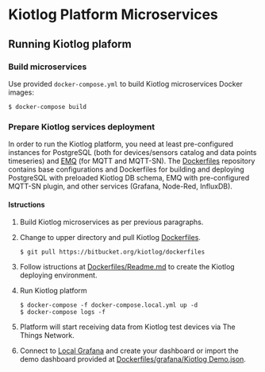 # Kiotlog Platform Microservices

## Running Kiotlog plaform

### Build microservices

Use provided `docker-compose.yml` to build Kiotlog microservices Docker images:

    $ docker-compose build

### Prepare Kiotlog services deployment

In order to run the Kiotlog platform, you need at least pre-configured instances for PostgreSQL (both for devices/sensors catalog and data points timeseries) and [EMQ](http://emqtt.io/) (for MQTT and MQTT-SN). The [Dockerfiles](https://bitbucket.org/kiotlog/dockerfiles) repository contains base configurations and Dockerfiles for building and deploying PostgreSQL with preloaded Kiotlog DB schema, EMQ with pre-configured MQTT-SN plugin, and other services (Grafana, Node-Red, InfluxDB).

#### Istructions

1.  Build Kiotlog microservices as per previous paragraphs.
2.  Change to upper directory and pull Kiotlog [Dockerfiles](https://bitbucket.org/kiotlog/dockerfiles).

        $ git pull https://bitbucket.org/kiotlog/dockerfiles

3. Follow istructions at [Dockerfiles/Readme.md](https://bitbucket.org/kiotlog/dockerfiles) to create the Kiotlog deploying environment. 

5.  Run Kiotlog platform

        $ docker-compose -f docker-compose.local.yml up -d
        $ docker-compose logs -f

6.  Platform will start receiving data from Kiotlog test devices via The Things Network.
7.  Connect to [Local Grafana](http://localhost:3000) and create your dashboard or import the demo dashboard provided at [Dockerfiles/grafana/Kiotlog Demo.json](https://bitbucket.org/kiotlog/dockerfiles/raw/73103702fcfe109312002d0b1a7f2a5a471f3b26/grafana/Kiotlog%20Demo.json).
